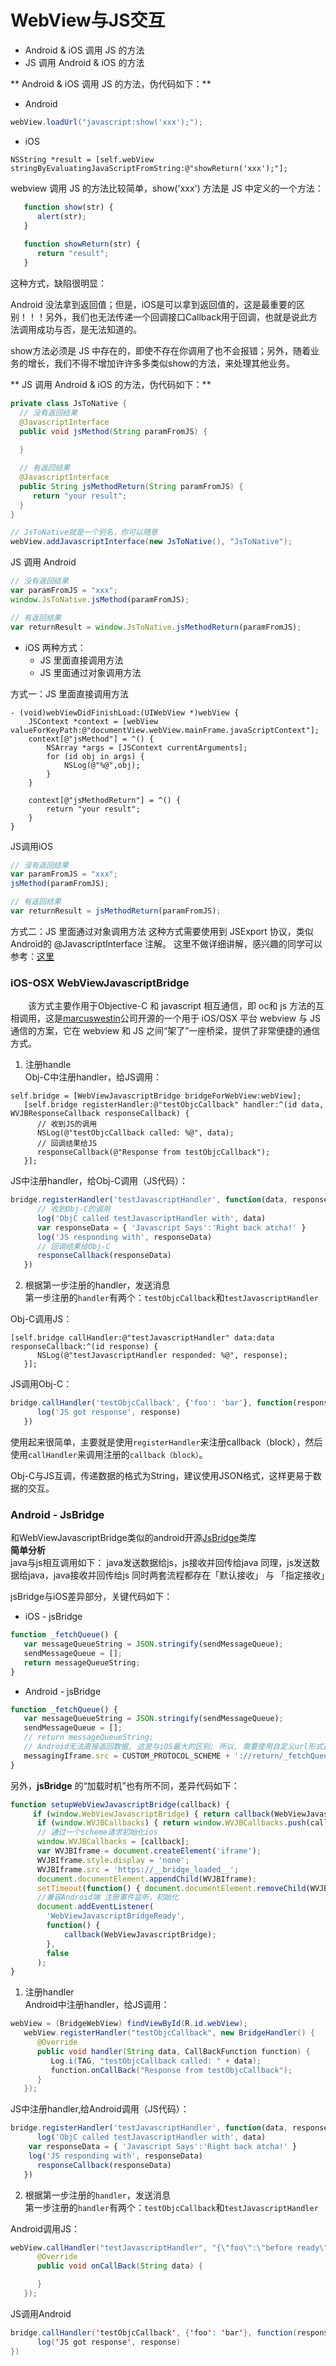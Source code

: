 # WebView与JS交互
 * Android & iOS 调用 JS 的方法 
 * JS 调用 Android & iOS 的方法

** Android & iOS 调用 JS 的方法，伪代码如下：**

* Android

```java
webView.loadUrl("javascript:show('xxx');");
```

* iOS

```objc
NSString *result = [self.webView stringByEvaluatingJavaScriptFromString:@"showReturn('xxx');"];
```

webview 调用 JS 的方法比较简单，show('xxx') 方法是 JS 中定义的一个方法：



```javascript
   function show(str) {
      alert(str);
   }
    
   function showReturn(str) {
      return "result";
   }
```

这种方式，缺陷很明显：

Android 没法拿到返回值；但是，iOS是可以拿到返回值的，这是最重要的区别！！！另外，我们也无法传递一个回调接口Callback用于回调，也就是说此方法调用成功与否，是无法知道的。

show方法必须是 JS 中存在的，即使不存在你调用了也不会报错；另外，随着业务的增长，我们不得不增加许许多多类似show的方法，来处理其他业务。

** JS 调用 Android & iOS 的方法，伪代码如下：**


```java
private class JsToNative {
  // 没有返回结果        
  @JavascriptInterface 
  public void jsMethod(String paramFromJS) { 
  
  } 

  // 有返回结果
  @JavascriptInterface 
  public String jsMethodReturn(String paramFromJS) { 
     return "your result";
  } 
}

// JsToNative就是一个别名，你可以随意
webView.addJavascriptInterface(new JsToNative(), "JsToNative");
```

JS 调用 Android


```javascript
// 没有返回结果
var paramFromJS = "xxx";
window.JsToNative.jsMethod(paramFromJS);

// 有返回结果
var returnResult = window.JsToNative.jsMethodReturn(paramFromJS);
```

* iOS 两种方式：
   - JS 里面直接调用方法
   - JS 里面通过对象调用方法
   
方式一：JS 里面直接调用方法



```objc
- (void)webViewDidFinishLoad:(UIWebView *)webView {
    JSContext *context = [webView valueForKeyPath:@"documentView.webView.mainFrame.javaScriptContext"];
    context[@"jsMethod"] = ^() { 
        NSArray *args = [JSContext currentArguments];  
        for (id obj in args) {  
            NSLog(@"%@",obj);  
        } 
    }

    context[@"jsMethodReturn"] = ^() { 
        return "your result";
    }
}
```
JS调用iOS


```javascript
// 没有返回结果
var paramFromJS = "xxx";
jsMethod(paramFromJS);

// 有返回结果
var returnResult = jsMethodReturn(paramFromJS);
```

方式二：JS 里面通过对象调用方法
这种方式需要使用到 JSExport 协议，类似Android的 @JavascriptInterface 注解。
这里不做详细讲解，感兴趣的同学可以参考：[这里](http://blog.iderzheng.com/ios7-objects-management-in-javascriptcore-framework/)


### iOS-OSX WebViewJavascriptBridge
&emsp;&emsp;该方式主要作用于Objective-C 和 javascript 相互通信，即 oc和 js 方法的互相调用，这是[marcuswestin](https://github.com/marcuswestin)公司开源的一个用于 iOS/OSX 平台 webview 与 JS 通信的方案，它在 webview 和 JS 之间“架了”一座桥梁，提供了非常便捷的通信方式。  

1. 注册handle<br/>
Obj-C中注册handler，给JS调用：
```objc
self.bridge = [WebViewJavascriptBridge bridgeForWebView:webView];
   [self.bridge registerHandler:@"testObjcCallback" handler:^(id data, WVJBResponseCallback responseCallback) {
      // 收到JS的调用
      NSLog(@"testObjcCallback called: %@", data);
      // 回调结果给JS
      responseCallback(@"Response from testObjcCallback");
   }];
```
JS中注册handler，给Obj-C调用（JS代码）：
```javascript
bridge.registerHandler('testJavascriptHandler', function(data, responseCallback) {
      // 收到Obj-C的调用
      log('ObjC called testJavascriptHandler with', data)
      var responseData = { 'Javascript Says':'Right back atcha!' }
      log('JS responding with', responseData)
      // 回调结果给Obj-C
      responseCallback(responseData)
   })
```
2. 根据第一步注册的handler，发送消息<br/>
第一步注册的`handler`有两个：`testObjcCallback`和`testJavascriptHandler`

Obj-C调用JS：


```objc
[self.bridge callHandler:@"testJavascriptHandler" data:data responseCallback:^(id response) {
      NSLog(@"testJavascriptHandler responded: %@", response);
   }];
```
JS调用Obj-C：


```javascript
bridge.callHandler('testObjcCallback', {'foo': 'bar'}, function(response) {
      log('JS got response', response)
   })
```
使用起来很简单，主要就是使用`registerHandler`来注册callback（block），然后使用`callHandler`来调用注册的`callback（block）`。

Obj-C与JS互调，传递数据的格式为String，建议使用JSON格式，这样更易于数据的交互。

### Android - JsBridge

和WebViewJavascriptBridge类似的android开源[JsBridge](https://github.com/lzyzsd/JsBridge)类库<br/>
**简单分析**<br/>
java与js相互调用如下：
java发送数据给js，js接收并回传给java
同理，js发送数据给java，java接收并回传给js
同时两套流程都存在「默认接收」 与 「指定接收」

jsBridge与iOS差异部分，关键代码如下：


* iOS - jsBridge
```javascript
function _fetchQueue() {
   var messageQueueString = JSON.stringify(sendMessageQueue);
   sendMessageQueue = [];
   return messageQueueString;
}
```
* Android - jsBridge

```javascript
function _fetchQueue() {      
   var messageQueueString = JSON.stringify(sendMessageQueue);        
   sendMessageQueue = [];    
   // return messageQueueString;        
   // Android无法直接返回数据, 这是与iOS最大的区别; 所以, 需要使用自定义url形式返回数据。     
   messagingIframe.src = CUSTOM_PROTOCOL_SCHEME + '://return/_fetchQueue/' + encodeURIComponent(messageQueueString);   
}
```

另外，**jsBridge** 的“加载时机”也有所不同，差异代码如下：
```javascript
function setupWebViewJavascriptBridge(callback) {
     if (window.WebViewJavascriptBridge) { return callback(WebViewJavascriptBridge); }
      if (window.WVJBCallbacks) { return window.WVJBCallbacks.push(callback); }
      // 通过一个scheme请求初始化ios
      window.WVJBCallbacks = [callback];
      var WVJBIframe = document.createElement('iframe');
      WVJBIframe.style.display = 'none';
      WVJBIframe.src = 'https://__bridge_loaded__';
      document.documentElement.appendChild(WVJBIframe);
      setTimeout(function() { document.documentElement.removeChild(WVJBIframe); }, 0);
      //兼容Android端 注册事件监听，初始化
      document.addEventListener(
        'WebViewJavascriptBridgeReady',
        function() {
            callback(WebViewJavascriptBridge);
        },
        false
      );
}
```

1. 注册handler<br/>
Android中注册handler，给JS调用：


```java
webView = (BridgeWebView) findViewById(R.id.webView);
   webView.registerHandler("testObjcCallback", new BridgeHandler() {
      @Override
      public void handler(String data, CallBackFunction function) {
         Log.i(TAG, "testObjcCallback called: " + data);
         function.onCallBack("Response from testObjcCallback");
      }
   });
```
JS中注册handler,给Android调用（JS代码）：


```javascript
bridge.registerHandler('testJavascriptHandler', function(data, responseCallback) {
      log('ObjC called testJavascriptHandler with', data)
    var responseData = { 'Javascript Says':'Right back atcha!' }
    log('JS responding with', responseData)  
      responseCallback(responseData)
   })
```

2. 根据第一步注册的`handler`，发送消息<br/>
第一步注册的`handler`有两个：`testObjcCallback`和`testJavascriptHandler`<br/>

Android调用JS：

```java
webView.callHandler("testJavascriptHandler", "{\"foo\":\"before ready\"}", new CallBackFunction() {
      @Override
      public void onCallBack(String data) {

      }
   });

```

JS调用Android
```java
bridge.callHandler('testObjcCallback', {'foo': 'bar'}, function(response) {
      log('JS got response', response)
})
```














